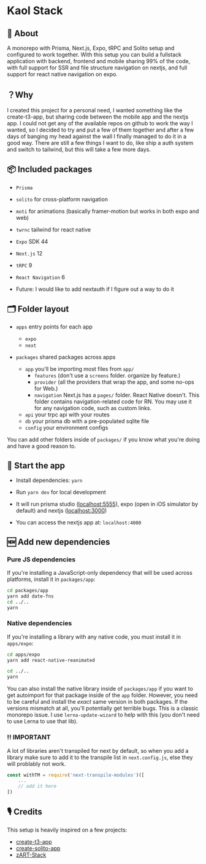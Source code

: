 # Kaol Stack

## 🔦 About

A monorepo with Prisma, Next.js, Expo, tRPC and Solito setup and configured to work together.
With this setup you can build a fullstack application with backend, frontend and mobile sharing 99% of the code, with full support for SSR and file structure navigation on nextjs, and full support for react native navigation on expo.

## ？Why

I created this project for a personal need, I wanted something like the create-t3-app, but sharing code between the mobile app and the nextjs app. I could not get any of the available repos on github to work the way I wanted, so I decided to try and put a few of them together and after a few days of banging my head against the wall I finally managed to do it in a good way. There are still a few things I want to do, like ship a auth system and switch to tailwind, but this will take a few more days.

## 📦 Included packages

- `Prisma`
- `solito` for cross-platform navigation
- `moti` for animations (basically framer-motion but works in both expo and web)
- `twrnc` tailwind for react native
- `Expo` SDK 44
- `Next.js` 12
- `tRPC` 9
- `React Navigation` 6

- Future: I would like to add nextauth if I figure out a way to do it

## 🗂 Folder layout

- `apps` entry points for each app

  - `expo`
  - `next`

- `packages` shared packages across apps
  - `app` you'll be importing most files from `app/`
    - `features` (don't use a `screens` folder. organize by feature.)
    - `provider` (all the providers that wrap the app, and some no-ops for Web.)
    - `navigation` Next.js has a `pages/` folder. React Native doesn't. This folder contains navigation-related code for RN. You may use it for any navigation code, such as custom links.
  - `api` your trpc api with your routes
  - `db` your prisma db with a pre-populated sqlite file
  - `config` your environment configs

You can add other folders inside of `packages/` if you know what you're doing and have a good reason to.

## 🏁 Start the app

- Install dependencies: `yarn`

- Run `yarn dev` for local development
- It will run prisma studio ([localhost:5555](localhost:5555)), expo (open in iOS simulator by default) and nextjs ([localhost:3000](localhost:3000))
- You can access the nextjs app at: `localhost:4000`

## 🆕 Add new dependencies

### Pure JS dependencies

If you're installing a JavaScript-only dependency that will be used across platforms, install it in `packages/app`:

```sh
cd packages/app
yarn add date-fns
cd ../..
yarn
```

### Native dependencies

If you're installing a library with any native code, you must install it in `apps/expo`:

```sh
cd apps/expo
yarn add react-native-reanimated

cd ../..
yarn
```

You can also install the native library inside of `packages/app` if you want to get autoimport for that package inside of the `app` folder. However, you need to be careful and install the _exact_ same version in both packages. If the versions mismatch at all, you'll potentially get terrible bugs. This is a classic monorepo issue. I use `lerna-update-wizard` to help with this (you don't need to use Lerna to use that lib).

### ‼ IMPORTANT

A lot of libraries aren't transpiled for next by default, so when you add a library make sure to add it to the transpile list in `next.config.js`, else they will problably not work.

```js
const withTM = require('next-transpile-modules')([
    ...
    // add it here
])
```

## 🎙 Credits

This setup is heavily inspired on a few projects:

- [create-t3-app](https://github.com/t3-oss/create-t3-app)
- [create-solito-app](https://github.com/nandorojo/solito/tree/master/example-monorepos/blank)
- [zART-Stack](https://github.com/trpc/zart)
